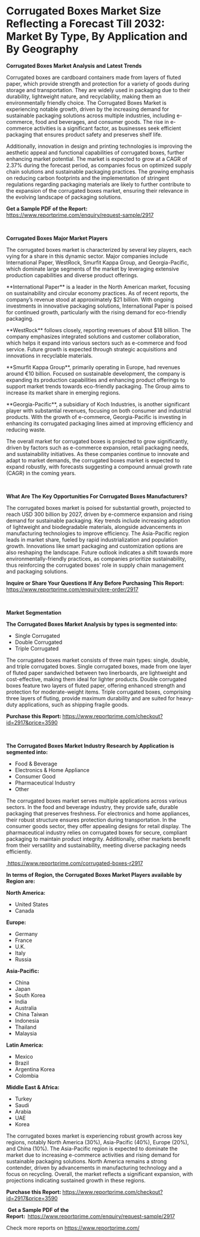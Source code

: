 <p><h1>Corrugated Boxes Market Size Reflecting a Forecast Till 2032: Market By Type, By Application and By Geography</h1></p><p><strong>Corrugated Boxes Market Analysis and Latest Trends</strong></p>
<p><p>Corrugated boxes are cardboard containers made from layers of fluted paper, which provide strength and protection for a variety of goods during storage and transportation. They are widely used in packaging due to their durability, lightweight nature, and recyclability, making them an environmentally friendly choice. The Corrugated Boxes Market is experiencing notable growth, driven by the increasing demand for sustainable packaging solutions across multiple industries, including e-commerce, food and beverages, and consumer goods. The rise in e-commerce activities is a significant factor, as businesses seek efficient packaging that ensures product safety and preserves shelf life.</p><p>Additionally, innovation in design and printing technologies is improving the aesthetic appeal and functional capabilities of corrugated boxes, further enhancing market potential. The market is expected to grow at a CAGR of 2.37% during the forecast period, as companies focus on optimized supply chain solutions and sustainable packaging practices. The growing emphasis on reducing carbon footprints and the implementation of stringent regulations regarding packaging materials are likely to further contribute to the expansion of the corrugated boxes market, ensuring their relevance in the evolving landscape of packaging solutions.</p></p>
<p><strong>Get a Sample PDF of the Report:&nbsp;</strong> <a href="https://www.reportprime.com/enquiry/request-sample/2917?utm_campaign=3091&utm_medium=2&utm_source=Github&utm_content=ia&utm_term=18032025&utm_id=corrugated-boxes">https://www.reportprime.com/enquiry/request-sample/2917</a></p>
<p>&nbsp;</p>
<p><strong>Corrugated Boxes Major Market Players</strong></p>
<p><p>The corrugated boxes market is characterized by several key players, each vying for a share in this dynamic sector. Major companies include International Paper, WestRock, Smurfit Kappa Group, and Georgia-Pacific, which dominate large segments of the market by leveraging extensive production capabilities and diverse product offerings.</p><p>**International Paper** is a leader in the North American market, focusing on sustainability and circular economy practices. As of recent reports, the company’s revenue stood at approximately $21 billion. With ongoing investments in innovative packaging solutions, International Paper is poised for continued growth, particularly with the rising demand for eco-friendly packaging.</p><p>**WestRock** follows closely, reporting revenues of about $18 billion. The company emphasizes integrated solutions and customer collaboration, which helps it expand into various sectors such as e-commerce and food service. Future growth is expected through strategic acquisitions and innovations in recyclable materials.</p><p>**Smurfit Kappa Group**, primarily operating in Europe, had revenues around €10 billion. Focused on sustainable development, the company is expanding its production capabilities and enhancing product offerings to support market trends towards eco-friendly packaging. The Group aims to increase its market share in emerging regions.</p><p>**Georgia-Pacific**, a subsidiary of Koch Industries, is another significant player with substantial revenues, focusing on both consumer and industrial products. With the growth of e-commerce, Georgia-Pacific is investing in enhancing its corrugated packaging lines aimed at improving efficiency and reducing waste.</p><p>The overall market for corrugated boxes is projected to grow significantly, driven by factors such as e-commerce expansion, retail packaging needs, and sustainability initiatives. As these companies continue to innovate and adapt to market demands, the corrugated boxes market is expected to expand robustly, with forecasts suggesting a compound annual growth rate (CAGR) in the coming years.</p></p>
<p>&nbsp;</p>
<p><strong>What Are The Key Opportunities For Corrugated Boxes Manufacturers?</strong></p>
<p><p>The corrugated boxes market is poised for substantial growth, projected to reach USD 300 billion by 2027, driven by e-commerce expansion and rising demand for sustainable packaging. Key trends include increasing adoption of lightweight and biodegradable materials, alongside advancements in manufacturing technologies to improve efficiency. The Asia-Pacific region leads in market share, fueled by rapid industrialization and population growth. Innovations like smart packaging and customization options are also reshaping the landscape. Future outlook indicates a shift towards more environmentally-friendly practices, as companies prioritize sustainability, thus reinforcing the corrugated boxes’ role in supply chain management and packaging solutions.</p></p>
<p><strong>Inquire or Share Your Questions If Any Before Purchasing This Report:</strong> <a href="https://www.reportprime.com/enquiry/pre-order/2917?utm_campaign=3091&utm_medium=2&utm_source=Github&utm_content=ia&utm_term=18032025&utm_id=corrugated-boxes">https://www.reportprime.com/enquiry/pre-order/2917</a></p>
<p>&nbsp;</p>
<p><strong>Market Segmentation</strong></p>
<p><strong>The Corrugated Boxes Market Analysis by types is segmented into:</strong></p>
<p><ul><li>Single Corrugated</li><li>Double Corrugated</li><li>Triple Corrugated</li></ul></p>
<p><p>The corrugated boxes market consists of three main types: single, double, and triple corrugated boxes. Single corrugated boxes, made from one layer of fluted paper sandwiched between two linerboards, are lightweight and cost-effective, making them ideal for lighter products. Double corrugated boxes feature two layers of fluted paper, offering enhanced strength and protection for moderate-weight items. Triple corrugated boxes, comprising three layers of fluting, provide maximum durability and are suited for heavy-duty applications, such as shipping fragile goods.</p></p>
<p><strong>Purchase this Report:&nbsp;</strong><a href="https://www.reportprime.com/checkout?id=2917&price=3590&utm_campaign=3091&utm_medium=2&utm_source=Github&utm_content=ia&utm_term=18032025&utm_id=corrugated-boxes">https://www.reportprime.com/checkout?id=2917&price=3590</a></p>
<p>&nbsp;</p>
<p><strong>The Corrugated Boxes Market Industry Research by Application is segmented into:</strong></p>
<p><ul><li>Food & Beverage</li><li>Electronics & Home Appliance</li><li>Consumer Good</li><li>Pharmaceutical Industry</li><li>Other</li></ul></p>
<p><p>The corrugated boxes market serves multiple applications across various sectors. In the food and beverage industry, they provide safe, durable packaging that preserves freshness. For electronics and home appliances, their robust structure ensures protection during transportation. In the consumer goods sector, they offer appealing designs for retail display. The pharmaceutical industry relies on corrugated boxes for secure, compliant packaging to maintain product integrity. Additionally, other markets benefit from their versatility and sustainability, meeting diverse packaging needs efficiently.</p></p>
<p><a href="https://www.reportprime.com/corrugated-boxes-r2917?utm_campaign=3091&utm_medium=2&utm_source=Github&utm_content=ia&utm_term=18032025&utm_id=corrugated-boxes">&nbsp;https://www.reportprime.com/corrugated-boxes-r2917</a></p>
<p><strong>In terms of Region, the Corrugated Boxes Market Players available by Region are:</strong></p>
<p>
    <p> <strong> North America: </strong>
        <ul>
            <li>United States</li>
            <li>Canada</li>
        </ul>
        </p> 
    <p> <strong> Europe: </strong>
        <ul>
            <li>Germany</li>
            <li>France</li>
            <li>U.K.</li>
            <li>Italy</li>
            <li>Russia</li>
        </ul>
        </p> 
    <p> <strong> Asia-Pacific: </strong>
        <ul>
            <li>China</li>
            <li>Japan</li>
            <li>South Korea</li>
            <li>India</li>
            <li>Australia</li>
            <li>China Taiwan</li>
            <li>Indonesia</li>
            <li>Thailand</li>
            <li>Malaysia</li>
        </ul>
        </p> 
    <p> <strong> Latin America: </strong>
        <ul>
            <li>Mexico</li>
            <li>Brazil</li>
            <li>Argentina Korea</li>
            <li>Colombia</li>
        </ul>
        </p> 
    <p> <strong> Middle East & Africa: </strong>
        <ul>
            <li>Turkey</li>
            <li>Saudi</li>
            <li>Arabia</li>
            <li>UAE</li>
            <li>Korea</li>
        </ul>
    </p>
    </p>
<p><p>The corrugated boxes market is experiencing robust growth across key regions, notably North America (30%), Asia-Pacific (40%), Europe (20%), and China (10%). The Asia-Pacific region is expected to dominate the market due to increasing e-commerce activities and rising demand for sustainable packaging solutions. North America remains a strong contender, driven by advancements in manufacturing technology and a focus on recycling. Overall, the market reflects a significant expansion, with projections indicating sustained growth in these regions.</p></p>
<p><strong>Purchase this Report: </strong><a href="https://www.reportprime.com/checkout?id=2917&price=3590&utm_campaign=3091&utm_medium=2&utm_source=Github&utm_content=ia&utm_term=18032025&utm_id=corrugated-boxes">https://www.reportprime.com/checkout?id=2917&price=3590</a></p>
<p>&nbsp;<strong>Get a Sample PDF of the Report:&nbsp;&nbsp;</strong><a href="https://www.reportprime.com/enquiry/request-sample/2917?utm_campaign=3091&utm_medium=2&utm_source=Github&utm_content=ia&utm_term=18032025&utm_id=corrugated-boxes">https://www.reportprime.com/enquiry/request-sample/2917</a></p>
<p><strong></strong></p>
<p>Check more reports on <a href="https://www.reportprime.com/?utm_campaign=3091&utm_medium=2&utm_source=Github&utm_content=ia&utm_term=18032025&utm_id=corrugated-boxes">https://www.reportprime.com/</a></p>